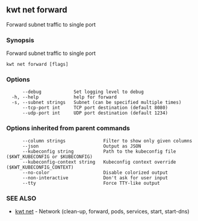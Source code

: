 ## kwt net forward

Forward subnet traffic to single port

### Synopsis

Forward subnet traffic to single port

```
kwt net forward [flags]
```

### Options

```
      --debug            Set logging level to debug
  -h, --help             help for forward
  -s, --subnet strings   Subnet (can be specified multiple times)
      --tcp-port int     TCP port destination (default 8080)
      --udp-port int     UDP port destination (default 1234)
```

### Options inherited from parent commands

```
      --column strings              Filter to show only given columns
      --json                        Output as JSON
      --kubeconfig string           Path to the kubeconfig file ($KWT_KUBECONFIG or $KUBECONFIG)
      --kubeconfig-context string   Kubeconfig context override ($KWT_KUBECONFIG_CONTEXT)
      --no-color                    Disable colorized output
      --non-interactive             Don't ask for user input
      --tty                         Force TTY-like output
```

### SEE ALSO

* [kwt net](kwt_net.md)	 - Network (clean-up, forward, pods, services, start, start-dns)

